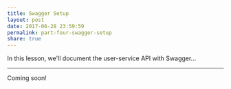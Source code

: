 ```yaml
---
title: Swagger Setup
layout: post
date: 2017-06-28 23:59:59
permalink: part-four-swagger-setup
share: true
---
```


In this lesson, we'll document the user-service API with Swagger...

---

Coming soon!

